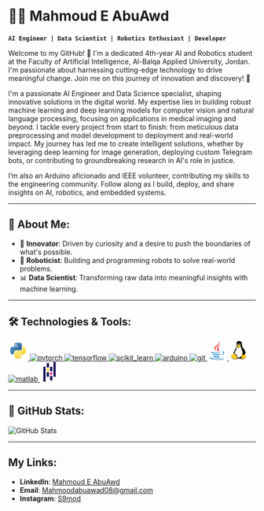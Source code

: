 # 👨‍💻 Mahmoud E AbuAwd

**`AI Engineer | Data Scientist | Robotics Enthusiast | Developer`**

Welcome to my GitHub! 👋 I'm a dedicated 4th-year AI and Robotics student at the Faculty of Artificial Intelligence, Al-Balqa Applied University, Jordan. I'm passionate about harnessing cutting-edge technology to drive meaningful change. Join me on this journey of innovation and discovery! 🚀


I'm a passionate AI Engineer and Data Science specialist, shaping innovative solutions in the digital world. My expertise lies in building robust machine learning and deep learning models for computer vision and natural language processing, focusing on applications in medical imaging and beyond. I tackle every project from start to finish: from meticulous data preprocessing and model development to deployment and real-world impact. My journey has led me to create intelligent solutions, whether by leveraging deep learning for image generation, deploying custom Telegram bots, or contributing to groundbreaking research in AI's role in justice.

I’m also an Arduino aficionado and IEEE volunteer, contributing my skills to the engineering community. Follow along as I build, deploy, and share insights on AI, robotics, and embedded systems.

---

## 🌟 About Me:
- 🧠 **Innovator**: Driven by curiosity and a desire to push the boundaries of what's possible.
- 🤖 **Roboticist**: Building and programming robots to solve real-world problems.
- 📊 **Data Scientist**: Transforming raw data into meaningful insights with machine learning.
---

## 🛠️ Technologies & Tools:
<p align="left">
  <a href="https://www.python.org" target="_blank"> <img src="https://raw.githubusercontent.com/devicons/devicon/master/icons/python/python-original.svg" alt="python" width="40" height="40"/> </a>
  <a href="https://pytorch.org/" target="_blank"> <img src="https://www.vectorlogo.zone/logos/pytorch/pytorch-icon.svg" alt="pytorch" width="40" height="40"/> </a>
  <a href="https://www.tensorflow.org" target="_blank"> <img src="https://www.vectorlogo.zone/logos/tensorflow/tensorflow-icon.svg" alt="tensorflow" width="40" height="40"/> </a>
  <a href="https://scikit-learn.org/" target="_blank"> <img src="https://upload.wikimedia.org/wikipedia/commons/0/05/Scikit_learn_logo_small.svg" alt="scikit_learn" width="40" height="40"/> </a>
  <a href="https://www.arduino.cc/" target="_blank"> <img src="https://cdn.worldvectorlogo.com/logos/arduino-1.svg" alt="arduino" width="40" height="40"/> </a>
  <a href="https://git-scm.com/" target="_blank"> <img src="https://www.vectorlogo.zone/logos/git-scm/git-scm-icon.svg" alt="git" width="40" height="40"/> </a>
  <a href="https://www.java.com" target="_blank"> <img src="https://raw.githubusercontent.com/devicons/devicon/master/icons/java/java-original.svg" alt="java" width="40" height="40"/> </a>
  <a href="https://www.linux.org/" target="_blank"> <img src="https://raw.githubusercontent.com/devicons/devicon/master/icons/linux/linux-original.svg" alt="linux" width="40" height="40"/> </a>
  <a href="https://www.mathworks.com/" target="_blank"> <img src="https://upload.wikimedia.org/wikipedia/commons/2/21/Matlab_Logo.png" alt="matlab" width="40" height="40"/> </a>
  <a href="https://pandas.pydata.org/" target="_blank"> <img src="https://raw.githubusercontent.com/devicons/devicon/2ae2a900d2f041da66e950e4d48052658d850630/icons/pandas/pandas-original.svg" alt="pandas" width="40" height="40"/> </a>
</p>

---

## 🎨 GitHub Stats:

<p>
  <img align="center" src="https://github-readme-stats.vercel.app/api?username=mahmoud3wwd&show_icons=true&theme=radical" alt="GitHub Stats" />
</p>

---

## My Links:
- **LinkedIn**: [Mahmoud E AbuAwd](https://www.linkedin.com/in/mahmoud-abuawd-247290225/)
- **Email**: [Mahmoodabuawad08@gmail.com](mailto:Mahmoodabuawad08@gmail.com)
- **Instagram**: [S9mod](https://www.instagram.com/s9mod/)
